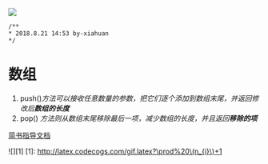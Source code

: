 ![](https://timgsa.baidu.com/timg?image&quality=80&size=b9999_10000&sec=1534847785497&di=9280bc323c62fa4a59f6cb3e3f47cd10&imgtype=0&src=http%3A%2F%2Fs11.sinaimg.cn%2Fmw690%2F005TNJqggy6QUnL5ljAfa%26690)
```
/**
* 2018.8.21 14:53 by-xiahuan
*/
```
# 数组

1. push()*方法可以接收任意数量的参数，把它们逐个添加到数组末尾，并返回修改后**数组的长度***
2. pop() *方法则从数组末尾移除最后一项，减少数组的长度，并且返回**移除的项***

[简书指导文档](https://www.jianshu.com/p/q81RER)

![][1]
[1]: http://latex.codecogs.com/gif.latex?\prod%20\(n_{i}\)+1
